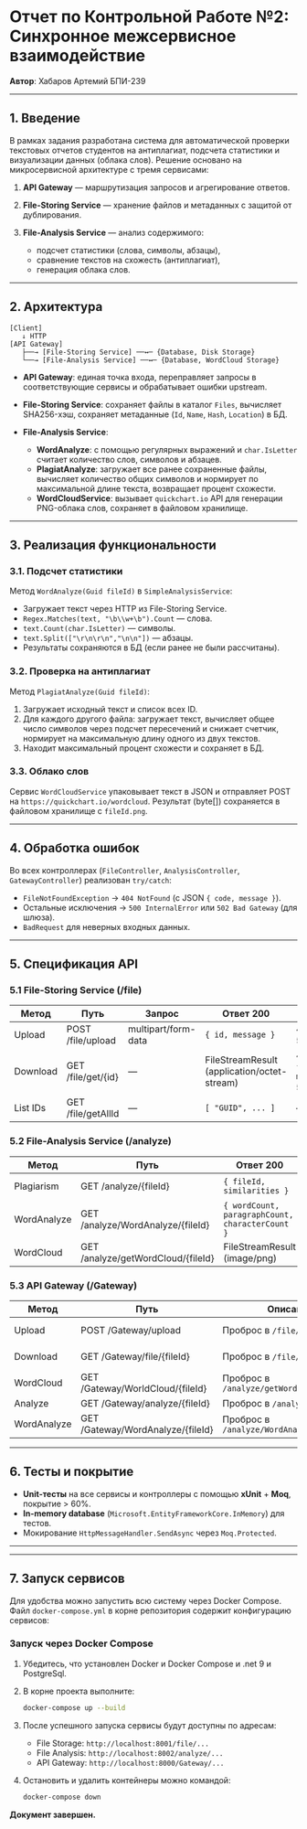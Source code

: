 # Отчет по Контрольной Работе №2: Синхронное межсервисное взаимодействие

**Автор**: Хабаров Артемий БПИ-239


---

## 1. Введение

В рамках задания разработана система для автоматической проверки текстовых отчетов студентов на антиплагиат, подсчета статистики и визуализации данных (облака слов). Решение основано на микросервисной архитектуре с тремя сервисами:

1. **API Gateway** — маршрутизация запросов и агрегирование ответов.
2. **File-Storing Service** — хранение файлов и метаданных с защитой от дублирования.
3. **File-Analysis Service** — анализ содержимого:

    * подсчет статистики (слова, символы, абзацы),
    * сравнение текстов на схожесть (антиплагиат),
    * генерация облака слов.

---

## 2. Архитектура

```text
[Client]
   ↓ HTTP
[API Gateway]
   ├──→ [File-Storing Service] ──↔─ {Database, Disk Storage}
   └──→ [File-Analysis Service] ──↔─ {Database, WordCloud Storage}
```

* **API Gateway**: единая точка входа, переправляет запросы в соответствующие сервисы и обрабатывает ошибки upstream.
* **File-Storing Service**: сохраняет файлы в каталог `Files`, вычисляет SHA256-хэш, сохраняет метаданные (`Id`, `Name`, `Hash`, `Location`) в БД.
* **File-Analysis Service**:

    * **WordAnalyze**: с помощью регулярных выражений и `char.IsLetter` считает количество слов, символов и абзацев.
    * **PlagiatAnalyze**: загружает все ранее сохраненные файлы, вычисляет количество общих символов и нормирует по максимальной длине текста, возвращает процент схожести.
    * **WordCloudService**: вызывает `quickchart.io` API для генерации PNG-облака слов, сохраняет в файловом хранилище.

---

## 3. Реализация функциональности

### 3.1. Подсчет статистики

Метод `WordAnalyze(Guid fileId)` в `SimpleAnalysisService`:

* Загружает текст через HTTP из File-Storing Service.
* `Regex.Matches(text, "\b\\w+\b").Count` — слова.
* `text.Count(char.IsLetter)` — символы.
* `text.Split(["\r\n\r\n","\n\n"])` — абзацы.
* Результаты сохраняются в БД (если ранее не были рассчитаны).

### 3.2. Проверка на антиплагиат

Метод `PlagiatAnalyze(Guid fileId)`:

1. Загружает исходный текст и список всех ID.
2. Для каждого другого файла: загружает текст, вычисляет общее число символов через подсчет пересечений и снижает счетчик, нормирует на максимальную длину одного из двух текстов.
3. Находит максимальный процент схожести и сохраняет в БД.

### 3.3. Облако слов

Сервис `WordCloudService` упаковывает текст в JSON и отправляет POST на `https://quickchart.io/wordcloud`. Результат (byte\[]) сохраняется в файловом хранилище с `fileId.png`.

---

## 4. Обработка ошибок

Во всех контроллерах (`FileController`, `AnalysisController`, `GatewayController`) реализован `try/catch`:

* `FileNotFoundException` → `404 NotFound` (с JSON `{ code, message }`).
* Остальные исключения → `500 InternalError` или `502 Bad Gateway` (для шлюза).
* `BadRequest` для неверных входных данных.

---

## 5. Спецификация API

### 5.1 File-Storing Service (/file)

| Метод    | Путь               | Запрос              | Ответ 200                                   | Ошибки                     |
| -------- | ------------------ | ------------------- | ------------------------------------------- | -------------------------- |
| Upload   | POST /file/upload  | multipart/form-data | `{ id, message }`                           | 400, 500                   |
| Download | GET /file/get/{id} | —                   | FileStreamResult (application/octet-stream) | 404 `{code, message}`, 500 |
| List IDs | GET /file/getAllId | —                   | `[ "GUID", ... ]`                           | —                          |

### 5.2 File-Analysis Service (/analyze)

| Метод       | Путь                               | Ответ 200                                       | Ошибки   |
| ----------- | ---------------------------------- | ----------------------------------------------- | -------- |
| Plagiarism  | GET /analyze/{fileId}              | `{ fileId, similarities }`                      | 404, 500 |
| WordAnalyze | GET /analyze/WordAnalyze/{fileId}  | `{ wordCount, paragraphCount, characterCount }` | 404, 500 |
| WordCloud   | GET /analyze/getWordCloud/{fileId} | FileStreamResult (image/png)                    | 404, 500 |

### 5.3 API Gateway (/Gateway)

| Метод       | Путь                              | Описание                                  | Ошибки   |
| ----------- | --------------------------------- | ----------------------------------------- | -------- |
| Upload      | POST /Gateway/upload              | Проброс в `/file/upload`                  | 400, 502 |
| Download    | GET /Gateway/file/{fileId}        | Проброс в `/file/get`                     | 404, 502 |
| WordCloud   | GET /Gateway/WorldCloud/{fileId}  | Проброс в `/analyze/getWordCloud`         | 404, 502 |
| Analyze     | GET /Gateway/analyze/{fileId}     | Проброс в `/analyze/{fileId}`             | 502      |
| WordAnalyze | GET /Gateway/WordAnalyze/{fileId} | Проброс в `/analyze/WordAnalyze/{fileId}` | 502      |

---

## 6. Тесты и покрытие

* **Unit-тесты** на все сервисы и контроллеры с помощью **xUnit** + **Moq**, покрытие > 60%.
* **In-memory database** (`Microsoft.EntityFrameworkCore.InMemory`) для тестов.
* Мокирование `HttpMessageHandler.SendAsync` через `Moq.Protected`.

---

---

## 7. Запуск сервисов

Для удобства можно запустить всю систему через Docker Compose. Файл `docker-compose.yml` в корне репозитория содержит конфигурацию сервисов:

### Запуск через Docker Compose

1. Убедитесь, что установлен Docker и Docker Compose и .net 9 и PostgreSql.

2. В корне проекта выполните:

   ```bash
   docker-compose up --build
   ```

3. После успешного запуска сервисы будут доступны по адресам:

    * File Storage:  `http://localhost:8001/file/...`
    * File Analysis: `http://localhost:8002/analyze/...`
    * API Gateway:   `http://localhost:8000/Gateway/...`

4. Остановить и удалить контейнеры можно командой:

   ```bash
   docker-compose down
   ```

**Документ завершен.**

